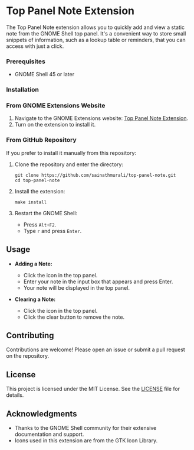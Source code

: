 # Top Panel Note Extension

The Top Panel Note extension allows you to quickly add and view a static note from the GNOME Shell top panel. It's a convenient way to store small snippets of information, such as a lookup table or reminders, that you can access with just a click.

### Prerequisites

- GNOME Shell 45 or later

### Installation

### From GNOME Extensions Website

1. Navigate to the GNOME Extensions website: [Top Panel Note Extension](https://extensions.gnome.org/extension/).
2. Turn on the extension to install it. 

### From GitHub Repository

If you prefer to install it manually from this repository:

1. Clone the repository and enter the directory:
   ```
   git clone https://github.com/sainathmurali/top-panel-note.git
   cd top-panel-note
   ```
   
2. Install the extension:
    ```
    make install
    ```

3. Restart the GNOME Shell:
   - Press `Alt+F2`.
   - Type `r` and press `Enter`.

## Usage

- **Adding a Note:**
  - Click the icon in the top panel.
  - Enter your note in the input box that appears and press Enter.
  - Your note will be displayed in the top panel.

- **Clearing a Note:**
  - Click the icon in the top panel.
  - Click the clear button to remove the note.

## Contributing

Contributions are welcome! Please open an issue or submit a pull request on the repository.

## License

This project is licensed under the MIT License. See the [LICENSE](LICENSE) file for details.

## Acknowledgments

- Thanks to the GNOME Shell community for their extensive documentation and support.
- Icons used in this extension are from the GTK Icon Library.
